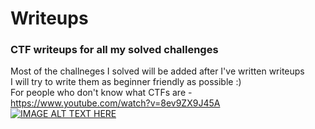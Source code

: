 # Writeups
### CTF writeups for all my solved challenges
Most of the challneges I solved will be added after I've written writeups  
I will try to write them as beginner friendly as possible :)  
For people who don't know what CTFs are - 
https://www.youtube.com/watch?v=8ev9ZX9J45A  
[![IMAGE ALT TEXT HERE](https://img.youtube.com/vi/8ev9ZX9J45A/0.jpg)](https://www.youtube.com/watch?v=8ev9ZX9J45A)
